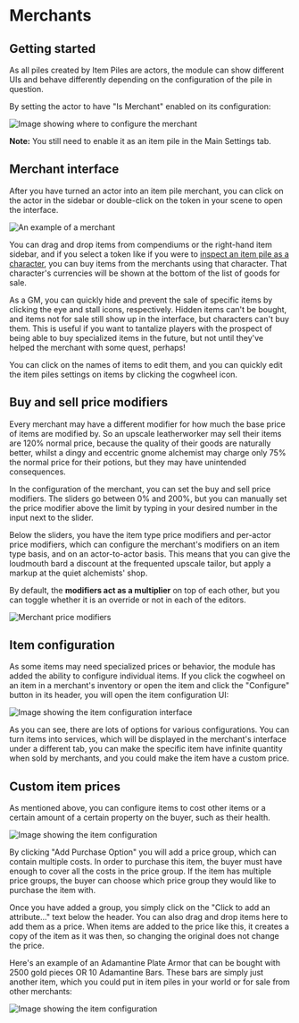 # Merchants

## Getting started

As all piles created by Item Piles are actors, the module can show different UIs and behave differently depending on the
configuration of the pile in question.

By setting the actor to have "Is Merchant" enabled on its configuration:

![Image showing where to configure the merchant](images/merchant-config.png)

**Note:** You still need to enable it as an item pile in the Main Settings tab.

## Merchant interface

After you have turned an actor into an item pile merchant, you can click on the actor in the sidebar or double-click on
the token in your scene to open the interface.

![An example of a merchant](images/merchant-interface.png)

You can drag and drop items from compendiums or the right-hand item sidebar, and if you select a token like if you were
to [inspect an item pile as a character](basic-use.md#inspecting-pile-as-character), you can buy items from the
merchants using that character. That character's currencies will be shown at the bottom of the list of goods for sale.

As a GM, you can quickly hide and prevent the sale of specific items by clicking the eye and stall icons, respectively.
Hidden items can't be bought, and items not for sale still show up in the interface, but characters can't buy them. This
is useful if you want to tantalize players with the prospect of being able to buy specialized items in the future, but
not until they've helped the merchant with some quest, perhaps!

You can click on the names of items to edit them, and you can quickly edit the item piles settings on items by clicking
the cogwheel icon.

## Buy and sell price modifiers

Every merchant may have a different modifier for how much the base price of items are modified by. So an upscale
leatherworker may sell their items are 120% normal price, because the quality of their goods are naturally better,
whilst a dingy and eccentric gnome alchemist may charge only 75% the normal price for their potions, but they may have
unintended consequences.

In the configuration of the merchant, you can set the buy and sell price modifiers. The sliders go between 0% and 200%,
but you can manually set the price modifier above the limit by typing in your desired number in the input next to the
slider.

Below the sliders, you have the item type price modifiers and per-actor price modifiers, which can configure the
merchant's modifiers on an item type basis, and on an actor-to-actor basis. This means that you can give the loudmouth
bard a discount at the frequented upscale tailor, but apply a markup at the quiet alchemists' shop.

By default, the **modifiers act as a multiplier** on top of each other, but you can toggle whether it is an override or
not in each of the editors.

![Merchant price modifiers](images/price-modifiers.png)

## Item configuration

As some items may need specialized prices or behavior, the module has added the ability to configure individual items.
If you click the cogwheel on an item in a merchant's inventory or open the item and click the "Configure" button in its
header, you will open the item configuration UI:

![Image showing the item configuration interface](images/item-config.png)

As you can see, there are lots of options for various configurations. You can turn items into services, which will be
displayed in the merchant's interface under a different tab, you can make the specific item have infinite quantity when
sold by merchants, and you could make the item have a custom price.

## Custom item prices

As mentioned above, you can configure items to cost other items or a certain amount of a certain property on the buyer,
such as their health.

![Image showing the item configuration](images/custom-item-prices.png)

By clicking "Add Purchase Option" you will add a price group, which can contain multiple costs. In order to purchase
this item, the buyer must have enough to cover all the costs in the price group. If the item has multiple price groups,
the buyer can choose which price group they would like to purchase the item with.

Once you have added a group, you simply click on the "Click to add an attribute..." text below the header. You can also
drag and drop items here to add them as a price. When items are added to the price like this, it creates a copy of the
item as it was then, so changing the original does not change the price.

Here's an example of an Adamantine Plate Armor that can be bought with 2500 gold pieces OR 10 Adamantine Bars. These
bars are simply just another item, which you could put in item piles in your world or for sale from other merchants:

![Image showing the item configuration](images/custom-adamantine-price.png)